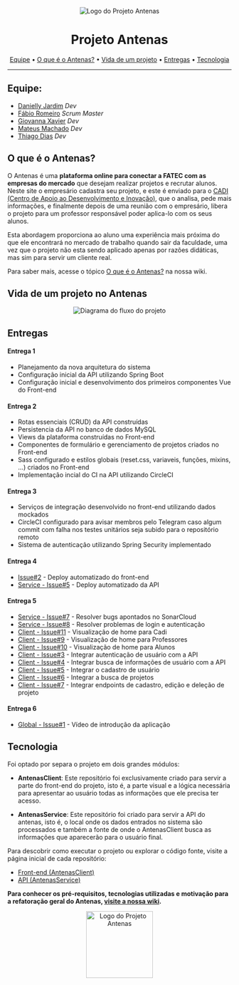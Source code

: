 <p align="center">
  <img src="https://antenas.s3.amazonaws.com/Logo.svg" alt="Logo do Projeto Antenas" />
</p>

<h1 align="center">Projeto Antenas</h1>

<p align="center">
    <a href="#equipe">Equipe</a> •
    <a href="#o-que-é-o-antenas">O que é o Antenas?</a> •
    <a href="#vida-de-um-projeto-no-antenas">Vida de um projeto</a> •
    <a href="#entregas">Entregas</a> •
    <a href="#tecnologia">Tecnologia</a>
</p>

---

## Equipe:
- [Danielly Jardim](https://github.com/daniellygj) _Dev_
- [Fábio Romeiro](https://github.com/FabioRomeiro) _Scrum Master_
- [Giovanna Xavier](https://github.com/giovannaxavierm) _Dev_
- [Mateus Machado](https://github.com/Mateusmsouza) _Dev_
- [Thiago Dias](https://github.com/ThiagoDisk) _Dev_

## O que é o Antenas?

O Antenas é uma **plataforma online para conectar a FATEC com as empresas do mercado** que desejam realizar projetos e recrutar alunos. Neste site o empresário cadastra seu projeto, e este é enviado para o [CADI (Centro de Apoio ao Desenvolvimento e Inovação)](https://fatecsjc-prd.azurewebsites.net/cadi.php), que o analisa, pede mais informações, e finalmente depois de uma reunião com o empresário, libera o projeto para um professor responsável poder aplica-lo com os seus alunos.

Esta abordagem proporciona ao aluno uma experiência mais próxima do que ele encontrará no mercado de trabalho quando sair da faculdade, uma vez que o projeto não esta sendo aplicado apenas por razões didáticas, mas sim para servir um cliente real.

Para saber mais, acesse o tópico [O que é o Antenas?](https://github.com/antena-dream-team/Antenas/wiki/Conceito#o-que-%C3%A9-o-antenas) na nossa wiki.


## Vida de um projeto no Antenas

<p align="center">
  <img src="https://antenas.s3.amazonaws.com/vida-projeto.svg" alt="Diagrama do fluxo do projeto" />
</p>


## Entregas

#### Entrega 1
- Planejamento da nova arquitetura do sistema
- Configuração inicial da API utilizando Spring Boot
- Configuração inicial e desenvolvimento dos primeiros componentes Vue do Front-end

#### Entrega 2
- Rotas essenciais (CRUD) da API construídas
- Persistencia da API no banco de dados MySQL
- Views da plataforma construídas no Front-end
- Componentes de formulário e gerenciamento de projetos criados no Front-end
- Sass configurado e estilos globais (reset.css, variaveis, funções, mixins, ...) criados no Front-end
- Implementação incial do CI na API utilizando CircleCI

#### Entrega 3
- Serviços de integração desenvolvido no front-end utilizando dados mockados
- CircleCI configurado para avisar membros pelo Telegram caso algum commit com falha nos testes unitários seja subido para o repositório remoto
- Sistema de autenticação utilizando Spring Security implementado

#### Entrega 4
- [Issue#2](https://github.com/antena-dream-team/AntenasClient/issues/2) - Deploy automatizado do front-end
- [Service - Issue#5](https://github.com/antena-dream-team/AntenasService/issues/5) - Deploy automatizado da API

#### Entrega 5
- [Service - Issue#7](https://github.com/antena-dream-team/AntenasService/issues/7) - Resolver bugs apontados no SonarCloud 
- [Service - Issue#8](https://github.com/antena-dream-team/AntenasService/issues/8) - Resolver problemas de login e autenticação
- [Client - Issue#11](https://github.com/antena-dream-team/AntenasClient/issues/11) - Visualização de home para Cadi
- [Client - Issue#9](https://github.com/antena-dream-team/AntenasClient/issues/9) - Visualização de home para Professores
- [Client - Issue#10](https://github.com/antena-dream-team/AntenasClient/issues/10) - Visualização de home para Alunos
- [Client - Issue#3](https://github.com/antena-dream-team/AntenasClient/issues/3) - Integrar autenticação de usuário com a API
- [Client - Issue#4](https://github.com/antena-dream-team/AntenasClient/issues/4) - Integrar busca de informações de usuário com a API
- [Client - Issue#5](https://github.com/antena-dream-team/AntenasClient/issues/5) - Integrar o cadastro de usuário
- [Client - Issue#6](https://github.com/antena-dream-team/AntenasClient/issues/6) - Integrar a busca de projetos
- [Client - Issue#7](https://github.com/antena-dream-team/AntenasClient/issues/7) - Integrar endpoints de cadastro, edição e deleção de projeto

#### Entrega 6
- [Global - Issue#1](https://github.com/antena-dream-team/Antenas/issues/1) - Vídeo de introdução da aplicação


## Tecnologia

Foi optado por separa o projeto em dois grandes módulos:

- **AntenasClient**: Este repositório foi exclusivamente criado para servir a parte do front-end do projeto, isto é, a parte visual e a lógica necessária para apresentar ao usuário todas as informações que ele precisa ter acesso.

- **AntenasService**: Este repositório foi criado para servir a API do antenas, isto é, o local onde os dados entrados no sistema são processados e também a fonte de onde o AntenasClient busca as informações que aparecerão para o usuário final.

Para descobrir como executar o projeto ou explorar o código fonte, visite a página inicial de cada repositório:

- [Front-end (AntenasClient)](https://github.com/antena-dream-team/AntenasClient)
- [API (AntenasService)](https://github.com/antena-dream-team/AntenasService)

**Para conhecer os pré-requisitos, tecnologias utilizadas e motivação para a refatoração geral do Antenas, [visite a nossa wiki](https://github.com/antena-dream-team/Antenas/wiki).**

<p align="center">
  <a href="http://fatecsjc-prd.azurewebsites.net/" target="_blank">
    <img src="https://antenas.s3.amazonaws.com/fatec-logo.png" alt="Logo do Projeto Antenas" width="150" />
  </a>
</p>